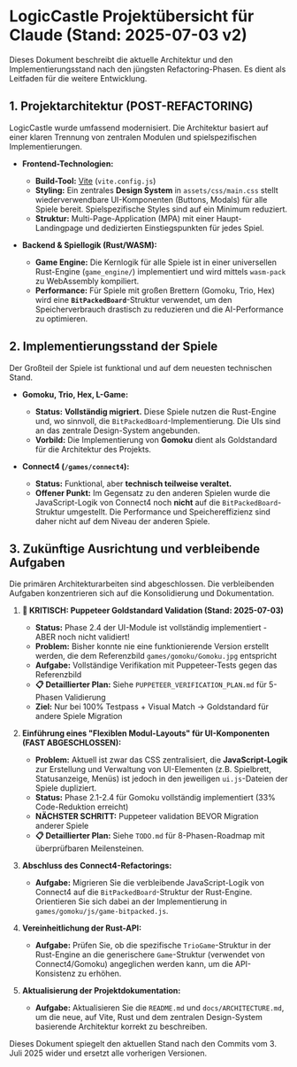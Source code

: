 # LogicCastle Projektübersicht für Claude (Stand: 2025-07-03 v2)

Dieses Dokument beschreibt die aktuelle Architektur und den Implementierungsstand nach den jüngsten Refactoring-Phasen. Es dient als Leitfaden für die weitere Entwicklung.

## 1. Projektarchitektur (POST-REFACTORING)

LogicCastle wurde umfassend modernisiert. Die Architektur basiert auf einer klaren Trennung von zentralen Modulen und spielspezifischen Implementierungen.

- **Frontend-Technologien:**
  - **Build-Tool:** [Vite](https://vitejs.dev/) (`vite.config.js`)
  - **Styling:** Ein zentrales **Design System** in `assets/css/main.css` stellt wiederverwendbare UI-Komponenten (Buttons, Modals) für alle Spiele bereit. Spielspezifische Styles sind auf ein Minimum reduziert.
  - **Struktur:** Multi-Page-Application (MPA) mit einer Haupt-Landingpage und dedizierten Einstiegspunkten für jedes Spiel.

- **Backend & Spiellogik (Rust/WASM):**
  - **Game Engine:** Die Kernlogik für alle Spiele ist in einer universellen Rust-Engine (`game_engine/`) implementiert und wird mittels `wasm-pack` zu WebAssembly kompiliert.
  - **Performance:** Für Spiele mit großen Brettern (Gomoku, Trio, Hex) wird eine **`BitPackedBoard`**-Struktur verwendet, um den Speicherverbrauch drastisch zu reduzieren und die AI-Performance zu optimieren.

## 2. Implementierungsstand der Spiele

Der Großteil der Spiele ist funktional und auf dem neuesten technischen Stand.

- **Gomoku, Trio, Hex, L-Game:**
  - **Status:** **Vollständig migriert.** Diese Spiele nutzen die Rust-Engine und, wo sinnvoll, die `BitPackedBoard`-Implementierung. Die UIs sind an das zentrale Design-System angebunden.
  - **Vorbild:** Die Implementierung von **Gomoku** dient als Goldstandard für die Architektur des Projekts.

- **Connect4 (`/games/connect4`):**
  - **Status:** Funktional, aber **technisch teilweise veraltet.**
  - **Offener Punkt:** Im Gegensatz zu den anderen Spielen wurde die JavaScript-Logik von Connect4 noch **nicht** auf die `BitPackedBoard`-Struktur umgestellt. Die Performance und Speichereffizienz sind daher nicht auf dem Niveau der anderen Spiele.

## 3. Zukünftige Ausrichtung und verbleibende Aufgaben

Die primären Architekturarbeiten sind abgeschlossen. Die verbleibenden Aufgaben konzentrieren sich auf die Konsolidierung und Dokumentation.

1.  **🎯 KRITISCH: Puppeteer Goldstandard Validation (Stand: 2025-07-03)**
    - **Status:** Phase 2.4 der UI-Module ist vollständig implementiert - ABER noch nicht validiert!
    - **Problem:** Bisher konnte nie eine funktionierende Version erstellt werden, die dem Referenzbild `games/gomoku/Gomoku.jpg` entspricht
    - **Aufgabe:** Vollständige Verifikation mit Puppeteer-Tests gegen das Referenzbild
    - **📋 Detaillierter Plan:** Siehe `PUPPETEER_VERIFICATION_PLAN.md` für 5-Phasen Validierung
    - **Ziel:** Nur bei 100% Testpass + Visual Match → Goldstandard für andere Spiele Migration

2.  **Einführung eines "Flexiblen Modul-Layouts" für UI-Komponenten (FAST ABGESCHLOSSEN):**
    - **Problem:** Aktuell ist zwar das CSS zentralisiert, die **JavaScript-Logik** zur Erstellung und Verwaltung von UI-Elementen (z.B. Spielbrett, Statusanzeige, Menüs) ist jedoch in den jeweiligen `ui.js`-Dateien der Spiele dupliziert.
    - **Status:** Phase 2.1-2.4 für Gomoku vollständig implementiert (33% Code-Reduktion erreicht)
    - **NÄCHSTER SCHRITT:** Puppeteer validation BEVOR Migration anderer Spiele
    - **📋 Detaillierter Plan:** Siehe `TODO.md` für 8-Phasen-Roadmap mit überprüfbaren Meilensteinen.

3.  **Abschluss des Connect4-Refactorings:**
    - **Aufgabe:** Migrieren Sie die verbleibende JavaScript-Logik von Connect4 auf die `BitPackedBoard`-Struktur der Rust-Engine. Orientieren Sie sich dabei an der Implementierung in `games/gomoku/js/game-bitpacked.js`.

4.  **Vereinheitlichung der Rust-API:**
    - **Aufgabe:** Prüfen Sie, ob die spezifische `TrioGame`-Struktur in der Rust-Engine an die generischere `Game`-Struktur (verwendet von Connect4/Gomoku) angeglichen werden kann, um die API-Konsistenz zu erhöhen.

5.  **Aktualisierung der Projektdokumentation:**
    - **Aufgabe:** Aktualisieren Sie die `README.md` und `docs/ARCHITECTURE.md`, um die neue, auf Vite, Rust und dem zentralen Design-System basierende Architektur korrekt zu beschreiben.

Dieses Dokument spiegelt den aktuellen Stand nach den Commits vom 3. Juli 2025 wider und ersetzt alle vorherigen Versionen.
